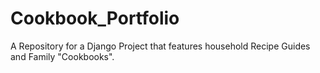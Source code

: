 # Cookbook_Portfolio
A Repository for a Django Project that features household Recipe Guides and Family "Cookbooks".

